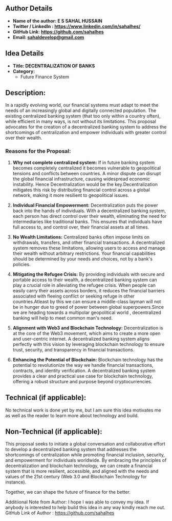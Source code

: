 ## Author Details

- **Name of the author: E S SAHAL HUSSAIN**
- **Twitter / LinkedIn : https://www.linkedin.com/in/sahalhes/**
- **GitHub Link: https://github.com/sahalhes**
- **Email: sahaldevelop@gmail.com**

## Idea Details

- **Title: DECENTRALIZATION OF BANKS**
- **Category:** 
    - Future Finance System 

## Description:

In a rapidly evolving world, our financial systems must adapt to meet the needs of an increasingly global and digitally connected population. The existing centralized banking system (that too only within a country often), while efficient in many ways, is not without its limitations. This proposal advocates for the creation of a decentralized banking system to address the shortcomings of centralization and empower individuals with greater control over their wealth.

### Reasons for the Proposal:


1. **Why not complete centralized system:** If in future banking system becomes completely centralized it becomes vulnerable to geopolitical tensions and conflicts between countries. A minor dispute can disrupt the global financial infrastructure, causing widespread economic instability. Hence Decentralization would be the key.Decentralization mitigates this risk by distributing financial control across a global network, making it more resilient to geopolitical issues.

2. **Individual Financial Empowerment:** Decentralization puts the power back into the hands of individuals. With a decentralized banking system, each person has direct control over their wealth, eliminating the need for intermediaries like traditional banks. This ensures that individuals have full access to, and control over, their financial assets at all times.

3. **No Wealth Limitations:** Centralized banks often impose limits on withdrawals, transfers, and other financial transactions. A decentralized system removes these limitations, allowing users to access and manage their wealth without arbitrary restrictions. Your financial capabilities should be determined by your needs and choices, not by a bank's policies.

4. **Mitigating the Refugee Crisis:** By providing individuals with secure and portable access to their wealth, a decentralized banking system can play a crucial role in alleviating the refugee crisis. When people can easily carry their assets across borders, it reduces the financial barriers associated with fleeing conflict or seeking refuge in other countries.Atleast by this we can ensure a middle-class layman will not be in hunger due to greed of power between global superpowers.Since we are heading towards a multipolar geopolitical world , decentralized banking will help to meet common man's need.

5. **Alignment with Web3 and Blockchain Technology:** Decentralization is at the core of the Web3 movement, which aims to create a more open and user-centric internet. A decentralized banking system aligns perfectly with this vision by leveraging blockchain technology to ensure trust, security, and transparency in financial transactions.

6. **Enhancing the Potential of Blockchain:** Blockchain technology has the potential to revolutionize the way we handle financial transactions, contracts, and identity verification. A decentralized banking system provides a clear and practical use case for blockchain technology, offering a robust structure and purpose beyond cryptocurrencies.


## Technical (if applicable):

No technical work is done yet by me, but I am sure this idea motivates me as well as the reader to learn more about technology and build.

## Non-Technical (if applicable):

This proposal seeks to initiate a global conversation and collaborative effort to develop a decentralized banking system that addresses the shortcomings of centralization while promoting financial inclusion, security, and empowerment for individuals worldwide. By embracing the principles of decentralization and blockchain technology, we can create a financial system that is more resilient, accessible, and aligned with the needs and values of the 21st century (Web 3.0 and Blockchain Technology for instance). 

Together, we can shape the future of finance for the better.

Additiional Note from Author:
I hope I was able to convey my idea. If anybody is interested to help build this idea in any way kindly reach me out.
GitHub Link of Author : https://github.com/sahalhes


